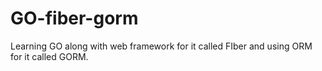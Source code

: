 # GO-fiber-gorm
Learning GO along with web framework for it called FIber and using ORM for it called GORM.
